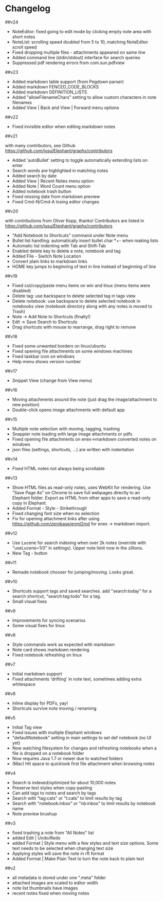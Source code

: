 # Changelog

##v24
- NoteEditor: fixed going to edit mode by clicking empty note area with short notes
- NoteList: scrolling speed doubled from 5 to 10, matching NoteEditor scroll speed
- Fixed dropping multiple files - attachments appeared on same line
- Added command line (stdin/stdout) interface for search queries
- Suppressed pdf rendering errors from com.sun.pdfview


##v23
- Added markdown table support (from Pegdown parser)
- Added markdown FENCED_CODE_BLOCKS
- Added markdown DEFINITION_LISTS
- Added "allowFilenameChars" setting to allow custom characters in note filenames
- Added View | Back and View | Forward menu options

##v22
- Fixed invisible editor when editing markdown notes

##v21

with many contributors, see Github https://github.com/jusu/Elephant/graphs/contributors

- Added 'autoBullet' setting to toggle automatically extending lists on enter
- Search words are highlighted in matching notes
- Added search by date
- Added View | Recent Notes menu option
- Added Note | Word Count menu option
- Added notebook trash button
- Fixed missing date from markdown preview
- Fixed Cmd-N/Cmd-A losing editor changes

##v20

with contributions from Oliver Kopp, thanks!
Contributors are listed in https://github.com/jusu/Elephant/graphs/contributors

- "Add Notebook to Shortcuts" command under Note menu
- Bullet list handling: automatically insert bullet char *+- when making lists
- Automatic list indenting with Tab and Shift-Tab
- Enabled delete key to delete a note, notebook and tag
- Added File - Switch Note Location
- Convert plain links to markdown links
- HOME key jumps to beginning of text in line instead of beginning of line

##v19

- Fixed cut/copy/paste menu items on win and linux (menu items were disabled)
- Delete tag: use backspace to delete selected tag in tags view
- Delete notebook: use backspace to delete selected notebook in notebooks view
(notebook directory along with any notes is moved to Trash)
- Note -> Add Note to Shortcuts (finally!)
- Edit -> Save Search to Shortcuts
- Drag shortcuts with mouse to rearrange, drag right to remove

##v18

- Fixed some unwanted borders on linux/ubuntu
- Fixed opening file attachments on some windows machines
- Fixed taskbar icon on windows
- Help menu shows version number

##v17

- Snippet View (change from View menu)

##v16

- Moving attachments around the note (just drag the image/attachment to new position)
- Double-click opens image attachments with default app

##v15

- Multiple note selection with moving, tagging, trashing
- Snappier note loading with large image attachments or pdfs
- Fixed opening file attachments on enex->markdown converted notes on windows
- json files (settings, shortcuts, ...) are written with indentation

##v14

- Fixed HTML notes not always being scrollable

##v13

- Show HTML files as read-only notes, uses WebKit for rendering. Use "Save Page As" on Chrome to save full webpages directly to an Elephant folder. Export as HTML from other apps to save a read-only copy in Elephant.
- Added Format - Style - Strikethrough
- Fixed changing font size when no selection
- Fix for opening attachment links after using https://github.com/zerobase/enml2md for enex -> markdown import.

##v12

- Use Lucene for search indexing when over 2k notes (override with "useLucene=1/0" in settings). Upper note limit now in the zillions.
- New Tag - button

##v11

- Remade notebook chooser for jumping/moving. Looks great.

##v10

- Shortcuts support tags and saved searches. add "search:today" for a search shortcut, "search:tag:todo" for a tag.
- Small visual fixes

##v9

- Improvements for syncing scenarios
- Some visual fixes for linux

##v8

- Style commands work as expected with markdown
- Note card shows markdown rendering
- Fixed notebook refreshing on linux

##v7

- Initial markdown support
- Fixed attachments 'drifting' in note text, sometimes adding extra whitespace

##v6

- Inline display for PDFs, yay!
- Shortcuts survive note moving / renaming

##v5

- Initial Tag view
- Fixed issues with multiple Elephant windows
- "defaultNotebook" setting in main settings to set def notebook (no UI yet)
- Now watching filesystem for changes and refreshing notebooks when a file is dropped on a notebook folder
- Now requires Java 1.7 or newer due to watched folders
- (Mac) Hit space to quicklook first file attachment when browsing notes

##v4

- Search is indexed/optimized for about 10,000 notes
- Preserve text styles when copy-pasting
- Can add tags to notes and search by tags
- Search with "tag:cats" or "t:cats" to limit results by tag
- Search with "notebook:inbox" or "nb:inbox" to limit results by notebook name
- Note preview brushup

##v3

- fixed trashing a note from "All Notes" list
- added Edit | Undo/Redo
- added Format | Style menu with a few styles and text size options. Some text needs to be selected when changing text size
- Applying styles will save the note in rft format
- Added Format | Make Plain Text to turn the note back to plain text

##v2

- all metadata is stored under one ".meta" folder
- attached images are scaled to editor width
- note list thumbnails have images
- recent notes fixed when moving notes

